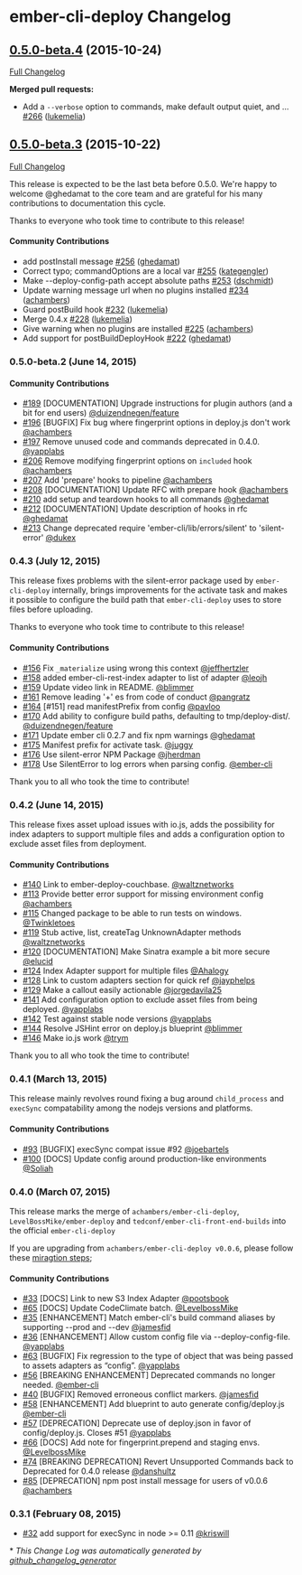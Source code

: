 # ember-cli-deploy Changelog

## [0.5.0-beta.4](https://github.com/ember-cli/ember-cli-deploy/tree/0.5.0-beta.4) (2015-10-24)
[Full Changelog](https://github.com/ember-cli/ember-cli-deploy/compare/v0.5.0-beta.3...0.5.0-beta.4)

**Merged pull requests:**

- Add a `--verbose` option to commands, make default output quiet, and … [\#266](https://github.com/ember-cli/ember-cli-deploy/pull/266) ([lukemelia](https://github.com/lukemelia))

## [0.5.0-beta.3](https://github.com/ember-cli/ember-cli-deploy/tree/0.5.0-beta.3) (2015-10-22)
[Full Changelog](https://github.com/ember-cli/ember-cli-deploy/compare/v0.5.0-beta.2...0.5.0-beta.3)

This release is expected to be the last beta before 0.5.0. We're happy to welcome
@ghedamat to the core team and are grateful for his many contributions to
documentation this cycle.

Thanks to everyone who took time to contribute to this release!

#### Community Contributions

- add postInstall message [\#256](https://github.com/ember-cli/ember-cli-deploy/pull/256) ([ghedamat](https://github.com/ghedamat))
- Correct typo; commandOptions are a local var [\#255](https://github.com/ember-cli/ember-cli-deploy/pull/255) ([kategengler](https://github.com/kategengler))
- Make --deploy-config-path accept absolute paths [\#253](https://github.com/ember-cli/ember-cli-deploy/pull/253) ([dschmidt](https://github.com/dschmidt))
- Update warning message url when no plugins installed [\#234](https://github.com/ember-cli/ember-cli-deploy/pull/234) ([achambers](https://github.com/achambers))
- Guard postBuild hook [\#232](https://github.com/ember-cli/ember-cli-deploy/pull/232) ([lukemelia](https://github.com/lukemelia))
- Merge 0.4.x [\#228](https://github.com/ember-cli/ember-cli-deploy/pull/228) ([lukemelia](https://github.com/lukemelia))
- Give warning when no plugins are installed [\#225](https://github.com/ember-cli/ember-cli-deploy/pull/225) ([achambers](https://github.com/achambers))
- Add support for postBuildDeployHook [\#222](https://github.com/ember-cli/ember-cli-deploy/pull/222) ([ghedamat](https://github.com/ghedamat))

### 0.5.0-beta.2 (June 14, 2015)

#### Community Contributions

- [#189](https://github.com/ember-cli/ember-cli-deploy/pull/189) [DOCUMENTATION] Upgrade instructions for plugin authors (and a bit for end users) [@duizendnegen/feature](https://github.com/duizendnegen/feature)
- [#196](https://github.com/ember-cli/ember-cli-deploy/pull/196) [BUGFIX] Fix bug where fingerprint options in deploy.js don't work [@achambers](https://github.com/achambers)
- [#197](https://github.com/ember-cli/ember-cli-deploy/pull/197) Remove unused code and commands deprecated in 0.4.0. [@yapplabs](https://github.com/yapplabs)
- [#206](https://github.com/ember-cli/ember-cli-deploy/pull/206) Remove modifying fingerprint options on `included` hook [@achambers](https://github.com/achambers)
- [#207](https://github.com/ember-cli/ember-cli-deploy/pull/207) Add 'prepare' hooks to pipeline [@achambers](https://github.com/achambers)
- [#208](https://github.com/ember-cli/ember-cli-deploy/pull/208) [DOCUMENTATION] Update RFC with prepare hook [@achambers](https://github.com/achambers)
- [#210](https://github.com/ember-cli/ember-cli-deploy/pull/210) add setup and teardown hooks to all commands [@ghedamat](https://github.com/ghedamat)
- [#212](https://github.com/ember-cli/ember-cli-deploy/pull/212) [DOCUMENTATION] Update description of hooks in rfc [@ghedamat](https://github.com/ghedamat)
- [#213](https://github.com/ember-cli/ember-cli-deploy/pull/213) Change deprecated require 'ember-cli/lib/errors/silent' to 'silent-error' [@dukex](https://github.com/dukex)

### 0.4.3 (July 12, 2015)

This release fixes problems with the silent-error package used by
`ember-cli-deploy` internally, brings improvements for the activate task and
makes it possible to configure the build path that `ember-cli-deploy` uses to
store files before uploading.

Thanks to everyone who took time to contribute to this release!

#### Community Contributions

- [#156](https://github.com/ember-cli/ember-cli-deploy/pull/156) Fix `_materialize` using wrong this context [@jeffhertzler](https://github.com/jeffhertzler)
- [#158](https://github.com/ember-cli/ember-cli-deploy/pull/158) added ember-cli-rest-index adapter to list of adapter [@leojh](https://github.com/leojh)
- [#159](https://github.com/ember-cli/ember-cli-deploy/pull/159) Update video link in README. [@blimmer](https://github.com/blimmer)
- [#161](https://github.com/ember-cli/ember-cli-deploy/pull/161) Remove leading '+' es from code of conduct [@pangratz](https://github.com/pangratz)
- [#164](https://github.com/ember-cli/ember-cli-deploy/pull/164) [#151] read manifestPrefix from config [@pavloo](https://github.com/pavloo)
- [#170](https://github.com/ember-cli/ember-cli-deploy/pull/170) Add ability to configure build paths, defaulting to tmp/deploy-dist/. [@duizendnegen/feature](https://github.com/duizendnegen/feature)
- [#171](https://github.com/ember-cli/ember-cli-deploy/pull/171) Update ember cli 0.2.7 and fix npm warnings [@ghedamat](https://github.com/ghedamat)
- [#175](https://github.com/ember-cli/ember-cli-deploy/pull/175) Manifest prefix for activate task. [@juggy](https://github.com/juggy)
- [#176](https://github.com/ember-cli/ember-cli-deploy/pull/176) Use silent-error NPM Package [@jherdman](https://github.com/jherdman)
- [#178](https://github.com/ember-cli/ember-cli-deploy/pull/178) Use SilentError to log errors when parsing config. [@ember-cli](https://github.com/ember-cli)

Thank you to all who took the time to contribute!

### 0.4.2 (June 14, 2015)

This release fixes asset upload issues with io.js, adds the possibility for
index adapters to support multiple files and adds a configuration option to
exclude asset files from deployment.

#### Community Contributions

- [#140](https://github.com/ember-cli/ember-cli-deploy/pull/140) Link to ember-deploy-couchbase. [@waltznetworks](https://github.com/waltznetworks)
- [#113](https://github.com/ember-cli/ember-cli-deploy/pull/113) Provide better error support for missing environment config [@achambers](https://github.com/achambers)
- [#115](https://github.com/ember-cli/ember-cli-deploy/pull/115) Changed package to be able to run tests on windows. [@Twinkletoes](https://github.com/Twinkletoes)
- [#119](https://github.com/ember-cli/ember-cli-deploy/pull/119) Stub active, list, createTag UnknownAdapter methods [@waltznetworks](https://github.com/waltznetworks)
- [#120](https://github.com/ember-cli/ember-cli-deploy/pull/120) [DOCUMENTATION] Make Sinatra example a bit more secure [@elucid](https://github.com/elucid)
- [#124](https://github.com/ember-cli/ember-cli-deploy/pull/124) Index Adapter support for multiple files [@Ahalogy](https://github.com/Ahalogy)
- [#128](https://github.com/ember-cli/ember-cli-deploy/pull/128) Link to custom adapters section for quick ref [@jayphelps](https://github.com/jayphelps)
- [#129](https://github.com/ember-cli/ember-cli-deploy/pull/129) Make a callout easily actionable [@jorgedavila25](https://github.com/jorgedavila25)
- [#141](https://github.com/ember-cli/ember-cli-deploy/pull/141) Add configuration option to exclude asset files from being deployed. [@yapplabs](https://github.com/yapplabs)
- [#142](https://github.com/ember-cli/ember-cli-deploy/pull/142) Test against stable node versions [@yapplabs](https://github.com/yapplabs)
- [#144](https://github.com/ember-cli/ember-cli-deploy/pull/144) Resolve JSHint error on deploy.js blueprint [@blimmer](https://github.com/blimmer)
- [#146](https://github.com/ember-cli/ember-cli-deploy/pull/146) Make io.js work [@trym](https://github.com/trym)

Thank you to all who took the time to contribute!

### 0.4.1 (March 13, 2015)

This release mainly revolves round fixing a bug around `child_process` and `execSync` compatability among the nodejs versions and platforms.

#### Community Contributions

- [#93](https://github.com/ember-cli/ember-cli-deploy/pull/93) [BUGFIX] execSync compat issue #92 [@joebartels](https://github.com/joebartels)
- [#100](https://github.com/ember-cli/ember-cli-deploy/pull/100) [DOCS] Update config around production-like environments [@Soliah](https://github.com/Soliah)

### 0.4.0 (March 07, 2015)

This release marks the merge of `achambers/ember-cli-deploy`, `LevelBossMike/ember-deploy` and `tedconf/ember-cli-front-end-builds` into the official `ember-cli-deploy`

If you are upgrading from `achambers/ember-cli-deploy v0.0.6`, please follow these [miragtion steps](https://github.com/ember-cli/ember-cli-deploy/blob/master/MIGRATION_STEPS.md);

#### Community Contributions

- [#33](https://github.com/ember-cli/ember-cli-deploy/pull/33) [DOCS] Link to new S3 Index Adapter [@pootsbook](https://github.com/pootsbook)
- [#65](https://github.com/ember-cli/ember-cli-deploy/pull/65) [DOCS] Update CodeClimate batch. [@LevelbossMike](https://github.com/LevelbossMike)
- [#35](https://github.com/ember-cli/ember-cli-deploy/pull/35) [ENHANCEMENT] Match ember-cli's build command aliases by supporting --prod and --dev [@jamesfid](https://github.com/jamesfid)
- [#36](https://github.com/ember-cli/ember-cli-deploy/pull/36) [ENHANCEMENT] Allow custom config file via --deploy-config-file. [@yapplabs](https://github.com/yapplabs)
- [#63](https://github.com/ember-cli/ember-cli-deploy/pull/63) [BUGFIX] Fix regression to the type of object that was being passed to assets adapters as “config”. [@yapplabs](https://github.com/yapplabs)
- [#56](https://github.com/ember-cli/ember-cli-deploy/pull/56) [BREAKING ENHANCEMENT] Deprecated commands no longer needed. [@ember-cli](https://github.com/ember-cli)
- [#40](https://github.com/ember-cli/ember-cli-deploy/pull/40) [BUGFIX] Removed erroneous conflict markers. [@jamesfid](https://github.com/jamesfid)
- [#58](https://github.com/ember-cli/ember-cli-deploy/pull/58) [ENHANCEMENT] Add blueprint to auto generate config/deploy.js [@ember-cli](https://github.com/ember-cli)
- [#57](https://github.com/ember-cli/ember-cli-deploy/pull/57) [DEPRECATION] Deprecate use of deploy.json in favor of config/deploy.js. Closes #51 [@yapplabs](https://github.com/yapplabs)
- [#66](https://github.com/ember-cli/ember-cli-deploy/pull/66) [DOCS] Add note for fingerprint.prepend and staging envs. [@LevelbossMike](https://github.com/LevelbossMike)
- [#74](https://github.com/ember-cli/ember-cli-deploy/pull/74) [BREAKING DEPRECATION] Revert Unsupported Commands back to Deprecated for 0.4.0 release [@danshultz](https://github.com/danshultz)
- [#85](https://github.com/ember-cli/ember-cli-deploy/pull/85) [DEPRECATION] npm post install message for users of v0.0.6 [@achambers](https://github.com/achambers)

### 0.3.1 (February 08, 2015)

- [#32](https://github.com/LevelbossMike/ember-deploy/pull/32) add support for execSync in node >= 0.11 [@kriswill](https://github.com/kriswill)

\* *This Change Log was automatically generated by [github_changelog_generator](https://github.com/skywinder/Github-Changelog-Generator)*
